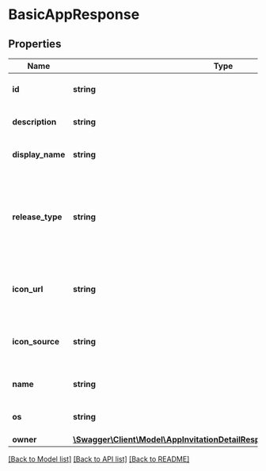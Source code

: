 # BasicAppResponse

## Properties
Name | Type | Description | Notes
------------ | ------------- | ------------- | -------------
**id** | **string** | The unique ID (UUID) of the app | 
**description** | **string** | The description of the app | [optional] 
**display_name** | **string** | The display name of the app | 
**release_type** | **string** | A one-word descriptive release-type value that starts with a capital letter but is otherwise lowercase | [optional] 
**icon_url** | **string** | The string representation of the URL pointing to the app&#39;s icon | [optional] 
**icon_source** | **string** | The string representation of the source of the app&#39;s icon | [optional] 
**name** | **string** | The name of the app used in URLs | 
**os** | **string** | The OS the app will be running on | 
**owner** | [**\Swagger\Client\Model\AppInvitationDetailResponseDistributionGroupOwner**](AppInvitationDetailResponseDistributionGroupOwner.md) |  | 

[[Back to Model list]](../README.md#documentation-for-models) [[Back to API list]](../README.md#documentation-for-api-endpoints) [[Back to README]](../README.md)


